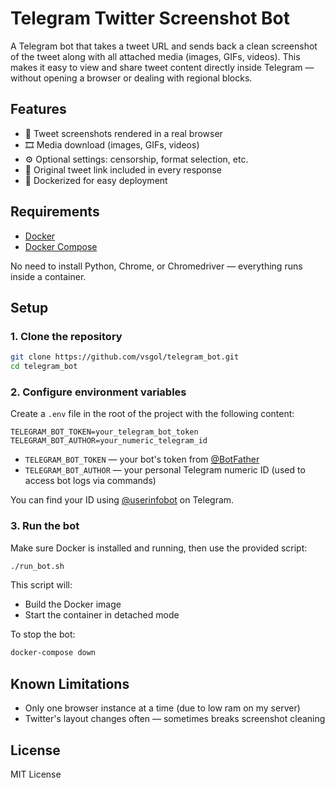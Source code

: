# Telegram Twitter Screenshot Bot

A Telegram bot that takes a tweet URL and sends back a clean screenshot of the tweet along with all attached media (images, GIFs, videos). This makes it easy to view and share tweet content directly inside Telegram — without opening a browser or dealing with regional blocks.

## Features

- 📸 Tweet screenshots rendered in a real browser
- 🎞 Media download (images, GIFs, videos)
- ⚙️ Optional settings: censorship, format selection, etc.
- 🔗 Original tweet link included in every response
- 🧪 Dockerized for easy deployment

## Requirements

- [Docker](https://www.docker.com/)
- [Docker Compose](https://docs.docker.com/compose/)

No need to install Python, Chrome, or Chromedriver — everything runs inside a container.

## Setup

### 1. Clone the repository

```bash
git clone https://github.com/vsgol/telegram_bot.git
cd telegram_bot
```

### 2. Configure environment variables

Create a `.env` file in the root of the project with the following content:

```env
TELEGRAM_BOT_TOKEN=your_telegram_bot_token
TELEGRAM_BOT_AUTHOR=your_numeric_telegram_id
```

- `TELEGRAM_BOT_TOKEN` — your bot's token from [@BotFather](https://t.me/BotFather)
- `TELEGRAM_BOT_AUTHOR` — your personal Telegram numeric ID (used to access bot logs via commands)

You can find your ID using [@userinfobot](https://t.me/userinfobot) on Telegram.

### 3. Run the bot

Make sure Docker is installed and running, then use the provided script:

```bash
./run_bot.sh
```

This script will:
- Build the Docker image
- Start the container in detached mode

To stop the bot:

```bash
docker-compose down
```

## Known Limitations

- Only one browser instance at a time (due to low ram on my server)
- Twitter's layout changes often — sometimes breaks screenshot cleaning

## License

MIT License
